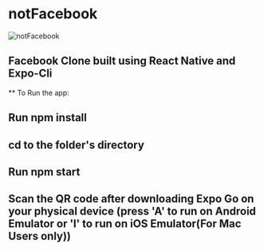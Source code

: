 # notFacebook
![notFacebook](https://res.cloudinary.com/dqoijovud/image/upload/v1664050655/readme_v8krlg.png)

## Facebook Clone built using React Native and Expo-Cli

** To Run the app: 
## Run npm install 
## cd to the folder's directory
## Run npm start
## Scan the QR code after downloading Expo Go on your physical device (press 'A' to run on Android Emulator or 'I' to run on iOS Emulator(For Mac Users only))
